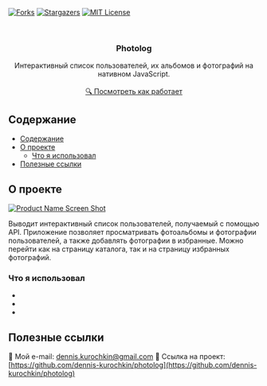<!-- PROJECT SHIELDS -->
<!--
*** I'm using markdown "reference style" links for readability.
*** Reference links are enclosed in brackets [ ] instead of parentheses ( ).
*** See the bottom of this document for the declaration of the reference variables
*** for contributors-url, forks-url, etc. This is an optional, concise syntax you may use.
*** https://www.markdownguide.org/basic-syntax/#reference-style-links
-->
[![Forks][forks-shield]][forks-url]
[![Stargazers][stars-shield]][stars-url]
[![MIT License][license-shield]][license-url]

<!-- PROJECT LOGO -->
<br />
<p align="center">
  <h3 align="center">Photolog</h3>
  <p align="center">
    Интерактивный список пользователей, их альбомов и фотографий на нативном JavaScript.
    <br />
    <br />
    <a href="https://github.com/dennis-kurochkin/photolog">🔍 Посмотреть как работает</a>
  </p>
</p>



<!-- Содержание -->
## Содержание

- [Содержание](#содержание)
- [О проекте](#о-проекте)
  - [Что я использовал](#что-я-использовал)
- [Полезные ссылки](#полезные-ссылки)



<!-- ABOUT THE PROJECT -->
## О проекте

[![Product Name Screen Shot][product-screenshot]](https://example.com)

Выводит интерактивный список пользователей, получаемый с помощью API. Приложение позволяет просматривать фотоальбомы и фотографии пользователей, а также добавлять фотографии в избранные. Можно перейти как на страницу каталога, так и на страницу избранных фотографий.


### Что я использовал

* []()
* []()
* []()


## Полезные ссылки

📧 Мой e-mail:  dennis.kurochkin@gmail.com
💼 Ссылка на проект: [https://github.com/dennis-kurochkin/photolog](https://github.com/dennis-kurochkin/photolog)


<!-- MARKDOWN LINKS & IMAGES -->
<!-- https://www.markdownguide.org/basic-syntax/#reference-style-links -->
[contributors-shield]: https://img.shields.io/github/contributors/dennis-kurochkin/repo.svg?style=flat-square
[contributors-url]: https://github.com/dennis-kurochkin/repo/graphs/contributors
[forks-shield]: https://img.shields.io/github/forks/dennis-kurochkin/repo.svg?style=flat-square
[forks-url]: https://github.com/dennis-kurochkin/repo/network/members
[stars-shield]: https://img.shields.io/github/stars/dennis-kurochkin/repo.svg?style=flat-square
[stars-url]: https://github.com/dennis-kurochkin/repo/stargazers
[issues-shield]: https://img.shields.io/github/issues/dennis-kurochkin/repo.svg?style=flat-square
[issues-url]: https://github.com/dennis-kurochkin/repo/issues
[license-shield]: https://img.shields.io/github/license/dennis-kurochkin/repo.svg?style=flat-square
[license-url]: https://github.com/dennis-kurochkin/repo/blob/master/LICENSE.txt
[linkedin-shield]: https://img.shields.io/badge/-LinkedIn-black.svg?style=flat-square&logo=linkedin&colorB=555
[linkedin-url]: https://linkedin.com/in/dennis-kurochkin
[product-screenshot]: images/screenshot.png
